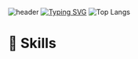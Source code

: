 ![header](https://capsule-render.vercel.app/api?text=Welcome%20To%20My%20Github!&animation=fadeIn&type=Waving&height=180&color=gradient)
[![Typing SVG](https://readme-typing-svg.demolab.com?font=Fira+Code&pause=1&multiline=true&repeat=false&width=750&height=70&lines=👋Hello!+Welcome!;I'm+Enjoying+Developer%2C+Sunggyu+Lee!+%F0%9F%99%82)](https://www.linkedin.com/in/learner-sung/)
![Top Langs](https://github-readme-stats.vercel.app/api/top-langs/?username=PocachipMind&layout=compact)

# :book: Skills

















<!--
**PocachipMind/PocachipMind** is a ✨ _special_ ✨ repository because its `README.md` (this file) appears on your GitHub profile.

Here are some ideas to get you started:

- 🔭 I’m currently working on ...
- 🌱 I’m currently learning ...
- 👯 I’m looking to collaborate on ...
- 🤔 I’m looking for help with ...
- 💬 Ask me about ...
- 📫 How to reach me: ...
- 😄 Pronouns: ...
- ⚡ Fun fact: ...
-->
